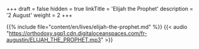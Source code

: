 +++
draft = false
hidden = true
linkTitle = 'Elijah the Prophet'
description = '2 August'
weight = 2
+++

{{% include file="content/en/lives/elijah-the-prophet.md" %}}
{{< audio "https://orthodoxy.sgp1.cdn.digitaloceanspaces.com/fr-augustin/ELIJAH_THE_PROPHET.mp3" >}}
